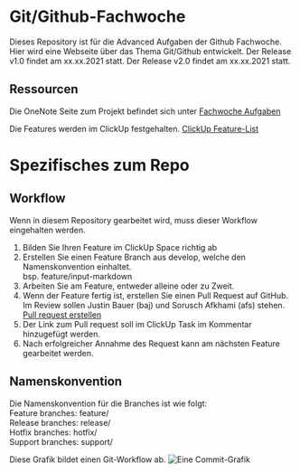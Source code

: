 # Git/Github-Fachwoche

Dieses Repository ist für die Advanced Aufgaben der Github Fachwoche. Hier wird eine Webseite über das Thema Git/Github entwickelt. 
Der Release v1.0 findet am xx.xx.2021 statt. Der Release v2.0 findet am xx.xx.2021 statt.


## Ressourcen
Die OneNote Seite zum Projekt befindet sich unter 
[Fachwoche Aufgaben](#)


Die Features werden im ClickUp festgehalten.
[ClickUp Feature-List](https://app.clickup.com/1371872/v/l/li/44495875?pr=2445872)

# Spezifisches zum Repo

## Workflow
Wenn in diesem Repository gearbeitet wird, muss dieser Workflow eingehalten werden.  
1. Bilden Sie Ihren Feature im ClickUp Space richtig ab
2. Erstellen Sie einen Feature Branch aus develop, welche den Namenskonvention einhaltet.  
    bsp. feature/input-markdown
3. Arbeiten Sie am Feature, entweder alleine oder zu Zweit.
4. Wenn der Feature fertig ist, erstellen Sie einen Pull Request auf GitHub. Im Review sollen Justin Bauer (baj) und Sorusch Afkhami (afs) stehen.  
    [Pull request erstellen](https://1drv.ms/u/s!AkZbQGuhhvDswh5BeN4vC8j1L8J9?wd=target%28d%5C%29%20Anleitungen%2FGit%20GitHub.one%7C3FF95535-8452-40DE-809D-0A0D69931B0D%2FGitHub%20pull%20request%7CE8B0D635-83E9-4D1B-AC60-E2810ECB831E%2F%29)
5. Der Link zum Pull request soll im ClickUp Task im Kommentar hinzugefügt werden.
6. Nach erfolgreicher Annahme des Request kann am nächsten Feature gearbeitet werden.

## Namenskonvention
Die Namenskonvention für die Branches ist wie folgt:  
Feature branches: feature/  
Release branches: release/  
Hotfix branches: hotfix/  
Support branches: support/  
 
Diese Grafik bildet einen Git-Workflow ab.
![Eine Commit-Grafik](https://wac-cdn.atlassian.com/dam/jcr:61ccc620-5249-4338-be66-94d563f2843c/05%20(2).svg?cdnVersion=1342)
